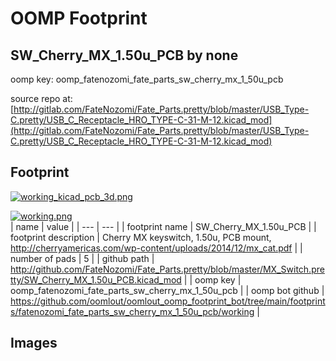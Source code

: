 # OOMP Footprint  
## SW_Cherry_MX_1.50u_PCB  by none  
  
oomp key: oomp_fatenozomi_fate_parts_sw_cherry_mx_1_50u_pcb  
  
source repo at: [http://gitlab.com/FateNozomi/Fate_Parts.pretty/blob/master/USB_Type-C.pretty/USB_C_Receptacle_HRO_TYPE-C-31-M-12.kicad_mod](http://gitlab.com/FateNozomi/Fate_Parts.pretty/blob/master/USB_Type-C.pretty/USB_C_Receptacle_HRO_TYPE-C-31-M-12.kicad_mod)  
## Footprint  
  
[![working_kicad_pcb_3d.png](working_kicad_pcb_3d_600.png)](working_kicad_pcb_3d.png)  
  
[![working.png](working_600.png)](working.png)  
| name | value | 
| --- | --- | 
| footprint name | SW_Cherry_MX_1.50u_PCB | 
| footprint description | Cherry MX keyswitch, 1.50u, PCB mount, http://cherryamericas.com/wp-content/uploads/2014/12/mx_cat.pdf | 
| number of pads | 5 | 
| github path | http://github.com/FateNozomi/Fate_Parts.pretty/blob/master/MX_Switch.pretty/SW_Cherry_MX_1.50u_PCB.kicad_mod | 
| oomp key | oomp_fatenozomi_fate_parts_sw_cherry_mx_1_50u_pcb | 
| oomp bot github | https://github.com/oomlout/oomlout_oomp_footprint_bot/tree/main/footprints/fatenozomi_fate_parts_sw_cherry_mx_1_50u_pcb/working | 
## Images  
